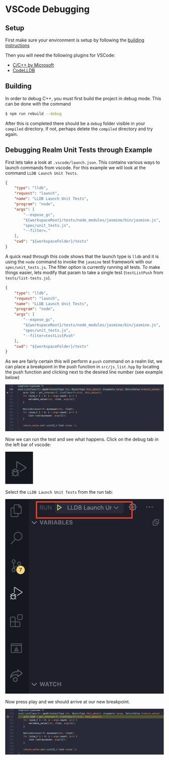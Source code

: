 # VSCode Debugging

## Setup

First make sure your environment is setup by following the [building instructions](./building.md)

Then you will need the following plugins for VSCode:
* [C/C++ by Microsoft](https://github.com/Microsoft/vscode-cpptools)
* [CodeLLDB](https://github.com/vadimcn/vscode-lldb)

## Building

In order to debug C++, you must first build the project in debug mode.  This can be done with the command

```bash
$ npm run rebuild --debug
```

After this is completed there should be a `debug` folder visible in your `compiled` directory.  If not, perhaps delete the `compiled` directory and try again.

## Debugging Realm Unit Tests through Example

First lets take a look at `.vscode/launch.json`.  This contains various ways to launch commands from vscode.  For this example we will look at the command `LLDB Launch Unit Tests`.

```json
{
    "type": "lldb",
    "request": "launch",
    "name": "LLDB Launch Unit Tests",
    "program": "node",
    "args": [
        "--expose_gc",
        "${workspaceRoot}/tests/node_modules/jasmine/bin/jasmine.js",
        "spec/unit_tests.js",
        "--filter=."
    ],
    "cwd": "${workspaceFolder}/tests"
}
```

A quick read through this code shows that the launch type is `lldb` and it is using the `node` command to invoke the `jasmine` test framework with our `spec/unit_tests.js`.  The filter option is currently running all tests.  To make things easier, lets modify that param to take a single test (`testListPush` from `tests/list-tests.js`).

```json
{
    "type": "lldb",
    "request": "launch",
    "name": "LLDB Launch Unit Tests",
    "program": "node",
    "args": [
        "--expose_gc",
        "${workspaceRoot}/tests/node_modules/jasmine/bin/jasmine.js",
        "spec/unit_tests.js",
        "--filter=testListPush"
    ],
    "cwd": "${workspaceFolder}/tests"
}
```

As we are fairly certain this will perform a `push` command on a realm list, we can place a breakpoint in the push function in `src/js_list.hpp` by locating the push function and clicking next to the desired line number (see example below)

![Breakpoint in Code](./assets/pushBreakpoint.png)

Now we can run the test and see what happens.  Click on the debug tab in the left bar of vscode:

![Debug Icon](./assets/debugIcon.png)

Select the `LLDB Launch Unit Tests` from the run tab:

![Debug Run Tab](./assets/debugRunTab.png)

Now press play and we should arrive at our new breakpoint.


![Met Breakpoint](./assets/metBreakpoint.png)